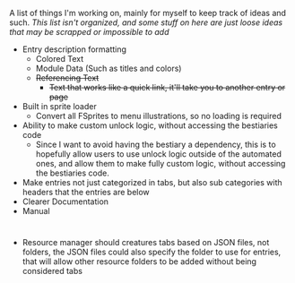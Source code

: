 A list of things I'm working on, mainly for myself to keep track of ideas and such.
*This list isn't organized, and some stuff on here are just loose ideas that may be scrapped or impossible to add*

* Entry description formatting
	- Colored Text
	- Module Data (Such as titles and colors)
	- <strike>Referencing Text
	    - Text that works like a quick link, it'll take you to another entry or page</strike>
* Built in sprite loader
	- Convert all FSprites to menu illustrations, so no loading is required
* Ability to make custom unlock logic, without accessing the bestiaries code
	- Since I want to avoid having the bestiary a dependency, this is to hopefully allow users to use unlock logic outside of the automated ones, and allow them to make fully custom logic, without accessing the bestiaries code.
* Make entries not just categorized in tabs, but also sub categories with headers that the entries are below
* Clearer Documentation
* Manual

#

* Resource manager should creatures tabs based on JSON files, not folders, the JSON files could also specify the folder to use for entries, that will allow other resource folders to be added without being considered tabs